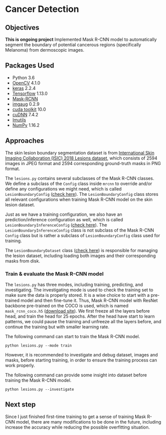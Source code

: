 # Cancer Detection
## Objectives
**This is ongoing project**
Implemented Mask R-CNN model to automatically segment the boundary of potential cancerous regions (specifically Melanoma) from dermoscopic images.

## Packages Used
* Python 3.6
* [OpenCV](https://docs.opencv.org/3.4.4/) 4.1.0
* [keras](https://keras.io/) 2.2.4
* [Tensorflow](https://www.tensorflow.org/install/) 1.13.0
* [Mask-RCNN](https://github.com/matterport/Mask_RCNN)
* [imgaug](https://github.com/aleju/imgaug) 0.2.9
* [cuda toolkit](https://developer.nvidia.com/cuda-toolkit) 10.0
* [cuDNN](https://developer.nvidia.com/cudnn) 7.4.2
* [Imutils](https://github.com/jrosebr1/imutils)
* [NumPy](http://www.numpy.org/) 1.16.2

## Approaches
The skin lesion boundary segmentation dataset is from [International Skin Imaging Collaboration (ISIC) 2018 Lesions dataset](https://challenge2018.isic-archive.com/), which consists of 2594 images in JPEG format and 2594 corresponding ground-truth masks in PNG format.

The `lesions.py` contains several subclasses of the Mask R-CNN classes. We define a subclass of the `Config` class inside `mrcnn` to override and/or define any configurations we might need, which is called `LesionBoundaryConfig` ([check here](https://github.com/meng1994412/Cancer_Detection/blob/master/lesions.py#L43-L57)). The `LesionBoundaryConfig` class stores all relevant configurations when training Mask R-CNN model on the skin lesion dataset.

Just as we have a training configuration, we also have an prediction/inference configuration as well, which is called `LesionBoundaryInferenceConfig` ([check here](https://github.com/meng1994412/Cancer_Detection/blob/master/lesions.py#L60-L66)). The `LesionBoundaryInferenceConfig` class is not subclass of the Mask R-CNN `Config` class but is rather a subclass of `LesionBoundaryConfig` class used for training.

The `LesionBoundaryDataset` class ([check here](https://github.com/meng1994412/Cancer_Detection/blob/master/lesions.py#L69-L143)) is responsible for managing the lesion dataset, including loading both images and their corresponding masks from disk.

### Train & evaluate the Mask R-CNN model
The `lesions.py` has three modes, including training, predicting, and investigating. The investigating mode is used to check the training set to make sure the data is properly stored. It is a wise choice to start with a pre-trained model and then fine-tune it. Thus, Mask R-CNN model with ResNet backbone pre-trained on the COCO is used, which is named `mask_rcnn_coco.h5` ([download site](https://github.com/matterport/Mask_RCNN/releases)). We first freeze all the layers before head, and train the head for 25 epochs. After the head have start to learn patterns, we could pause the training and unfreeze all the layers before, and continue the training but with smaller learning rate.

The following command can start to train the Mask R-CNN model.
```
python lesions.py --mode train
```

However, it is recommended to investigate and debug dataset, images and masks, before starting training, in order to ensure the training process can work properly.

The following command can provide some insight into dataset before training the Mask R-CNN model.
```
python lesions.py --investigate
```

## Next step
Since I just finished first-time training to get a sense of training Mask R-CNN model, there are many modifications to be done in the future, including increase the accuracy while reducing the possible overfitting situation. 
